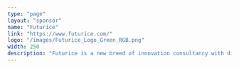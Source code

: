 ```yaml
---
type: "page"
layout: "sponsor"
name: "Futurice"
link: "https://www.futurice.com/"
logo: "/images/Futurice_Logo_Green_RGB.png"
width: 250
description: "Futurice is a new breed of innovation consultancy with digital at its core. We help our clients unleash innovation through digital product design and build, emerging technology, agile software development and lean organisational change."
---
```


